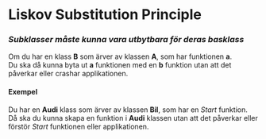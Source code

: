﻿# Liskov Substitution Principle

### *Subklasser måste kunna vara utbytbara för deras basklass*

Om du har en klass **B** som ärver av klassen **A**, som har funktionen **a**.  
Du ska då kunna byta ut **a** funktionen med en **b** funktion utan att det påverkar eller crashar applikationen.

#### Exempel
Du har en **Audi** klass som ärver av klassen **Bil**, som har en *Start* funktion.  
Då ska du kunna skapa en funktion i **Audi** klassen utan att det påverkar eller förstör *Start* funktionen eller applikationen.